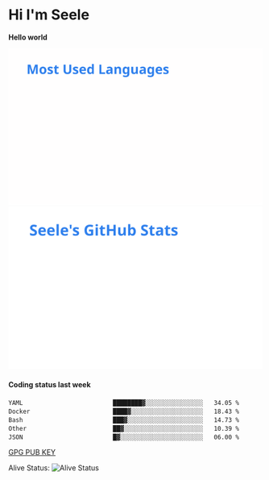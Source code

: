 <h1>Hi I'm Seele</h1>

<b>Hello world</b>

<img src='/assets/top-langs.svg' alt="Seele's github langs"> <img src='/assets/stats.svg' alt="Seele's github stats" >

<h4>Coding status last week </h4>

<!--START_SECTION:waka-->

```txt
YAML                         ████████▓░░░░░░░░░░░░░░░░   34.05 %
Docker                       ████▓░░░░░░░░░░░░░░░░░░░░   18.43 %
Bash                         ███▓░░░░░░░░░░░░░░░░░░░░░   14.73 %
Other                        ██▓░░░░░░░░░░░░░░░░░░░░░░   10.39 %
JSON                         █▓░░░░░░░░░░░░░░░░░░░░░░░   06.00 %
```

<!--END_SECTION:waka-->

[GPG PUB KEY](https://keys.openpgp.org/vks/v1/by-fingerprint/3FCE91BF5B9666B55B67213C4C57B7824A5B6680)

Alive Status: ![Alive Status](https://hc.dvd.moe/b/2/8b44cecc-1f43-4449-9b4b-9c7fd754673c.svg)
